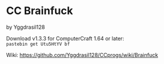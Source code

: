 # CC Brainfuck
by Yggdrasil128

Download v1.3.3 for ComputerCraft 1.64 or later:  
`pastebin get Utu5HtYV bf`

Wiki: https://github.com/Yggdrasil128/CCprogs/wiki/Brainfuck
